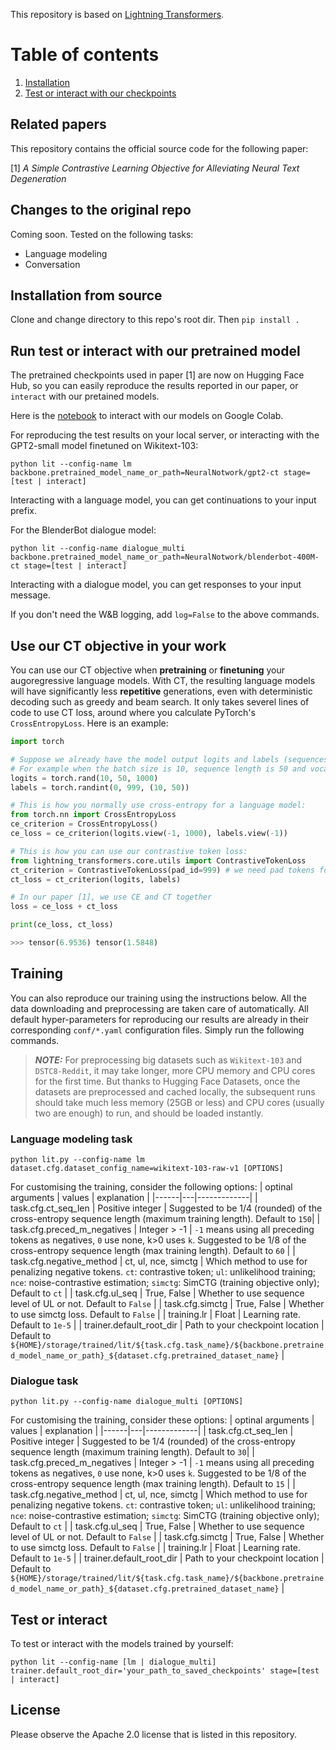 <!-- This repo is for our paper _Training a Turn-level User Engagingness Predictor for Dialogues with Weak Supervision_ -->

This repository is based on [Lightning Transformers](https://github.com/PyTorchLightning/lightning-transformers).

# Table of contents
1. [Installation](#installation-from-source)
1. [Test or interact with our checkpoints](#run-test-or-interact-with-our-pretrained-model)

## Related papers

This repository contains the official source code for the following paper:

[1] _A Simple Contrastive Learning Objective for Alleviating Neural Text Degeneration_
<!-- WESEE -->

## Changes to the original repo
Coming soon.
Tested on the following tasks:
* Language modeling
* Conversation
<!-- * Text regression -->


## Installation from source

Clone and change directory to this repo's root dir.
Then `pip install .`

## Run test or interact with our pretrained model

The pretrained checkpoints used in paper [1] are now on Hugging Face Hub, so you can easily reproduce the results reported in our paper, or `interact` with our pretained models.

Here is the [notebook](https://colab.research.google.com/drive/1cbWX7gQfuICS4b1McqOkF2I63kYn5XWL?usp=sharing) to interact with our models on Google Colab.

For reproducing the test results on your local server, or interacting with the GPT2-small model finetuned on Wikitext-103:

`python lit --config-name lm backbone.pretrained_model_name_or_path=NeuralNotwork/gpt2-ct stage=[test | interact]`

Interacting with a language model, you can get continuations to your input prefix.

For the BlenderBot dialogue model:

`python lit --config-name dialogue_multi backbone.pretrained_model_name_or_path=NeuralNotwork/blenderbot-400M-ct stage=[test | interact]`

Interacting with a dialogue model, you can get responses to your input message.

If you don't need the W&B logging, add `log=False` to the above commands.

## Use our CT objective in your work

You can use our CT objective when **pretraining** or **finetuning** your augoregressive language models.
With CT, the resulting language models will have significantly less **repetitive** generations, even with deterministic decoding such as greedy and beam search.
It only takes severel lines of code to use CT loss, around where you calculate PyTorch's `CrossEntropyLoss`.
Here is an example:
```python
import torch

# Suppose we already have the model output logits and labels (sequences of token indices).
# For example when the batch size is 10, sequence length is 50 and vocabulary size is 1000:
logits = torch.rand(10, 50, 1000)
labels = torch.randint(0, 999, (10, 50))

# This is how you normally use cross-entropy for a language model:
from torch.nn import CrossEntropyLoss
ce_criterion = CrossEntropyLoss()
ce_loss = ce_criterion(logits.view(-1, 1000), labels.view(-1))

# This is how you can use our contrastive token loss:
from lightning_transformers.core.utils import ContrastiveTokenLoss
ct_criterion = ContrastiveTokenLoss(pad_id=999) # we need pad tokens for masking out tokens in a sequence that should not be used as negative tokens
ct_loss = ct_criterion(logits, labels)

# In our paper [1], we use CE and CT together
loss = ce_loss + ct_loss

print(ce_loss, ct_loss)

>>> tensor(6.9536) tensor(1.5848)
```

## Training

You can also reproduce our training using the instructions below.
All the data downloading and preprocessing are taken care of automatically.
All default hyper-parameters for reproducing our results are already in their corresponding `conf/*.yaml`
configuration files.
Simply run the following commands.

> **_NOTE:_**  For preprocessing big datasets such as `Wikitext-103` and `DSTC8-Reddit`, it may take longer, more CPU memory and CPU cores for the first time. But thanks to Hugging Face Datasets, once the datasets are preprocessed and cached locally, the subsequent runs should take much less memory (25GB or less) and CPU cores (usually two are enough) to run, and should be loaded instantly.

### Language modeling task

`python lit.py --config-name lm dataset.cfg.dataset_config_name=wikitext-103-raw-v1 [OPTIONS]`

For customising the training, consider the following options:
| optinal arguments | values | explanation |
|------|---|-------------|
| task.cfg.ct_seq_len | Positive integer | Suggested to be 1/4 (rounded) of the cross-entropy sequence length (maximum training length). Default to `150`|
| task.cfg.preced_m_negatives | Integer > -1 | `-1` means using all preceding tokens as negatives, `0` use none, k>0 uses `k`. Suggested to be 1/8 of the cross-entropy sequence length (max training length). Default to `60` |
| task.cfg.negative_method | ct, ul, nce, simctg | Which method to use for penalizing negative tokens. `ct`: contrastive token; `ul`: unlikelihood training; `nce`: noise-contrastive estimation; `simctg`: SimCTG (training objective only); Default to `ct` |
| task.cfg.ul_seq | True, False | Whether to use sequence level of UL or not. Default to `False` |
| task.cfg.simctg | True, False | Whether to use simctg loss. Default to `False` |
| training.lr | Float | Learning rate. Default to `1e-5` |
| trainer.default_root_dir | Path to your checkpoint location | Default to `${HOME}/storage/trained/lit/${task.cfg.task_name}/${backbone.pretrained_model_name_or_path}_${dataset.cfg.pretrained_dataset_name}` |

### Dialogue task

`python lit.py --config-name dialogue_multi [OPTIONS]`

For customising the training, consider these options:
| optinal arguments | values | explanation |
|------|---|-------------|
| task.cfg.ct_seq_len | Positive integer | Suggested to be 1/4 (rounded) of the cross-entropy sequence length (maximum training length). Default to `30`|
| task.cfg.preced_m_negatives | Integer > -1 | `-1` means using all preceding tokens as negatives, `0` use none, k>0 uses `k`. Suggested to be 1/8 of the cross-entropy sequence length (max training length). Default to `15` |
| task.cfg.negative_method | ct, ul, nce, simctg | Which method to use for penalizing negative tokens. `ct`: contrastive token; `ul`: unlikelihood training; `nce`: noise-contrastive estimation; `simctg`: SimCTG (training objective only); Default to `ct` |
| task.cfg.ul_seq | True, False | Whether to use sequence level of UL or not. Default to `False` |
| task.cfg.simctg | True, False | Whether to use simctg loss. Default to `False` |
| training.lr | Float | Learning rate. Default to `1e-5` |
| trainer.default_root_dir | Path to your checkpoint location | Default to `${HOME}/storage/trained/lit/${task.cfg.task_name}/${backbone.pretrained_model_name_or_path}_${dataset.cfg.pretrained_dataset_name}` |

<!-- ### Text regression task (engagingness evaluator)

`python lit.py --config-name rdep_hier_multi` -->

## Test or interact

To test or interact with the models trained by yourself:

`python lit --config-name [lm | dialogue_multi] trainer.default_root_dir='your_path_to_saved_checkpoints' stage=[test | interact]`

<!-- ```
export DATASET=fed # or daily_dialog_engaging

python lit.py --config-name rdep_hier dataset.cfg.history_size=3 trainer.default_root_dir='your_path_to_save_checkpoints' stage=test log=False dataset=nlp/text_regression/${DATASET}
``` -->

## License

Please observe the Apache 2.0 license that is listed in this repository.
